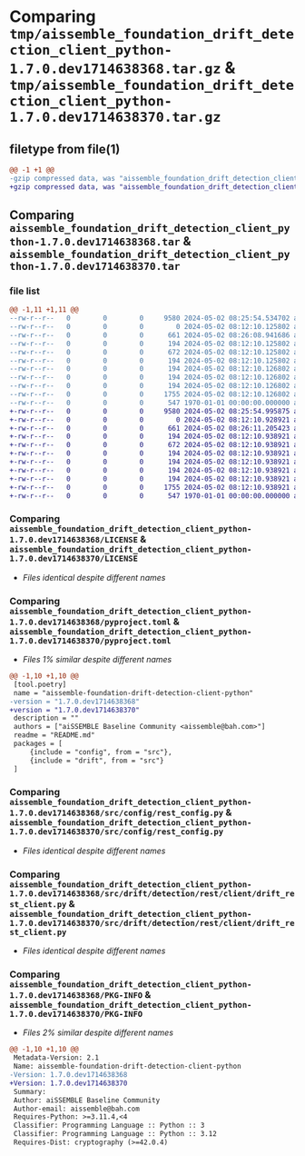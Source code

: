 # Comparing `tmp/aissemble_foundation_drift_detection_client_python-1.7.0.dev1714638368.tar.gz` & `tmp/aissemble_foundation_drift_detection_client_python-1.7.0.dev1714638370.tar.gz`

## filetype from file(1)

```diff
@@ -1 +1 @@
-gzip compressed data, was "aissemble_foundation_drift_detection_client_python-1.7.0.dev1714638368.tar", max compression
+gzip compressed data, was "aissemble_foundation_drift_detection_client_python-1.7.0.dev1714638370.tar", max compression
```

## Comparing `aissemble_foundation_drift_detection_client_python-1.7.0.dev1714638368.tar` & `aissemble_foundation_drift_detection_client_python-1.7.0.dev1714638370.tar`

### file list

```diff
@@ -1,11 +1,11 @@
--rw-r--r--   0        0        0     9580 2024-05-02 08:25:54.534702 aissemble_foundation_drift_detection_client_python-1.7.0.dev1714638368/LICENSE
--rw-r--r--   0        0        0        0 2024-05-02 08:12:10.125802 aissemble_foundation_drift_detection_client_python-1.7.0.dev1714638368/README.md
--rw-r--r--   0        0        0      661 2024-05-02 08:26:08.941686 aissemble_foundation_drift_detection_client_python-1.7.0.dev1714638368/pyproject.toml
--rw-r--r--   0        0        0      194 2024-05-02 08:12:10.125802 aissemble_foundation_drift_detection_client_python-1.7.0.dev1714638368/src/config/__init__.py
--rw-r--r--   0        0        0      672 2024-05-02 08:12:10.125802 aissemble_foundation_drift_detection_client_python-1.7.0.dev1714638368/src/config/rest_config.py
--rw-r--r--   0        0        0      194 2024-05-02 08:12:10.125802 aissemble_foundation_drift_detection_client_python-1.7.0.dev1714638368/src/drift/__init__.py
--rw-r--r--   0        0        0      194 2024-05-02 08:12:10.126802 aissemble_foundation_drift_detection_client_python-1.7.0.dev1714638368/src/drift/detection/__init__.py
--rw-r--r--   0        0        0      194 2024-05-02 08:12:10.126802 aissemble_foundation_drift_detection_client_python-1.7.0.dev1714638368/src/drift/detection/rest/__init__.py
--rw-r--r--   0        0        0      194 2024-05-02 08:12:10.126802 aissemble_foundation_drift_detection_client_python-1.7.0.dev1714638368/src/drift/detection/rest/client/__init__.py
--rw-r--r--   0        0        0     1755 2024-05-02 08:12:10.126802 aissemble_foundation_drift_detection_client_python-1.7.0.dev1714638368/src/drift/detection/rest/client/drift_rest_client.py
--rw-r--r--   0        0        0      547 1970-01-01 00:00:00.000000 aissemble_foundation_drift_detection_client_python-1.7.0.dev1714638368/PKG-INFO
+-rw-r--r--   0        0        0     9580 2024-05-02 08:25:54.995875 aissemble_foundation_drift_detection_client_python-1.7.0.dev1714638370/LICENSE
+-rw-r--r--   0        0        0        0 2024-05-02 08:12:10.928921 aissemble_foundation_drift_detection_client_python-1.7.0.dev1714638370/README.md
+-rw-r--r--   0        0        0      661 2024-05-02 08:26:11.205423 aissemble_foundation_drift_detection_client_python-1.7.0.dev1714638370/pyproject.toml
+-rw-r--r--   0        0        0      194 2024-05-02 08:12:10.938921 aissemble_foundation_drift_detection_client_python-1.7.0.dev1714638370/src/config/__init__.py
+-rw-r--r--   0        0        0      672 2024-05-02 08:12:10.938921 aissemble_foundation_drift_detection_client_python-1.7.0.dev1714638370/src/config/rest_config.py
+-rw-r--r--   0        0        0      194 2024-05-02 08:12:10.938921 aissemble_foundation_drift_detection_client_python-1.7.0.dev1714638370/src/drift/__init__.py
+-rw-r--r--   0        0        0      194 2024-05-02 08:12:10.938921 aissemble_foundation_drift_detection_client_python-1.7.0.dev1714638370/src/drift/detection/__init__.py
+-rw-r--r--   0        0        0      194 2024-05-02 08:12:10.938921 aissemble_foundation_drift_detection_client_python-1.7.0.dev1714638370/src/drift/detection/rest/__init__.py
+-rw-r--r--   0        0        0      194 2024-05-02 08:12:10.938921 aissemble_foundation_drift_detection_client_python-1.7.0.dev1714638370/src/drift/detection/rest/client/__init__.py
+-rw-r--r--   0        0        0     1755 2024-05-02 08:12:10.938921 aissemble_foundation_drift_detection_client_python-1.7.0.dev1714638370/src/drift/detection/rest/client/drift_rest_client.py
+-rw-r--r--   0        0        0      547 1970-01-01 00:00:00.000000 aissemble_foundation_drift_detection_client_python-1.7.0.dev1714638370/PKG-INFO
```

### Comparing `aissemble_foundation_drift_detection_client_python-1.7.0.dev1714638368/LICENSE` & `aissemble_foundation_drift_detection_client_python-1.7.0.dev1714638370/LICENSE`

 * *Files identical despite different names*

### Comparing `aissemble_foundation_drift_detection_client_python-1.7.0.dev1714638368/pyproject.toml` & `aissemble_foundation_drift_detection_client_python-1.7.0.dev1714638370/pyproject.toml`

 * *Files 1% similar despite different names*

```diff
@@ -1,10 +1,10 @@
 [tool.poetry]
 name = "aissemble-foundation-drift-detection-client-python"
-version = "1.7.0.dev1714638368"
+version = "1.7.0.dev1714638370"
 description = ""
 authors = ["aiSSEMBLE Baseline Community <aissemble@bah.com>"]
 readme = "README.md"
 packages = [
     {include = "config", from = "src"},
     {include = "drift", from = "src"}
 ]
```

### Comparing `aissemble_foundation_drift_detection_client_python-1.7.0.dev1714638368/src/config/rest_config.py` & `aissemble_foundation_drift_detection_client_python-1.7.0.dev1714638370/src/config/rest_config.py`

 * *Files identical despite different names*

### Comparing `aissemble_foundation_drift_detection_client_python-1.7.0.dev1714638368/src/drift/detection/rest/client/drift_rest_client.py` & `aissemble_foundation_drift_detection_client_python-1.7.0.dev1714638370/src/drift/detection/rest/client/drift_rest_client.py`

 * *Files identical despite different names*

### Comparing `aissemble_foundation_drift_detection_client_python-1.7.0.dev1714638368/PKG-INFO` & `aissemble_foundation_drift_detection_client_python-1.7.0.dev1714638370/PKG-INFO`

 * *Files 2% similar despite different names*

```diff
@@ -1,10 +1,10 @@
 Metadata-Version: 2.1
 Name: aissemble-foundation-drift-detection-client-python
-Version: 1.7.0.dev1714638368
+Version: 1.7.0.dev1714638370
 Summary: 
 Author: aiSSEMBLE Baseline Community
 Author-email: aissemble@bah.com
 Requires-Python: >=3.11.4,<4
 Classifier: Programming Language :: Python :: 3
 Classifier: Programming Language :: Python :: 3.12
 Requires-Dist: cryptography (>=42.0.4)
```

